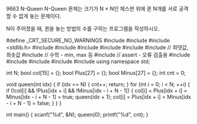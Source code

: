 9663 N-Queen
N-Queen 문제는 크기가 N × N인 체스판 위에 퀸 N개를 서로 공격할 수 없게 놓는 문제이다.

N이 주어졌을 때, 퀸을 놓는 방법의 수를 구하는 프로그램을 작성하시오.



#define _CRT_SECURE_NO_WARNINGS
#include <numeric>
#include <cstdio>
#include <stdlib.h>
#include <iostream>
#include <cstring>
#include <string>
#include <algorithm>
#include <vector>
#include <climits>   // 최댓값, 최솟값
#include <cmath>   // 수학 - min, max 등
#include <cassert>   // assert - 오류 검출용
#include <queue>
#include <stack>
#include <deque>
#include <map>
#include <set>
using namespace std;

int N;
bool col[15] = {};
bool Plus[27] = {};
bool Minus[27] = {};
int cnt = 0;

void queen(int idx) {
	if (idx == N) {
		cnt++;
		return;
	}
	for (int i = 0; i < N; ++i) {
		if (!col[i] && !Plus[idx + i] && !Minus[idx - i + N - 1]) {
			col[i] = Plus[idx + i] = Minus[idx - i + N - 1] = true;
			queen(idx + 1);
			col[i] = Plus[idx + i] = Minus[idx - i + N - 1] = false;
		}
	}
}

int main() {
	scanf("%d", &N);
	queen(0);
	printf("%d", cnt);
}
